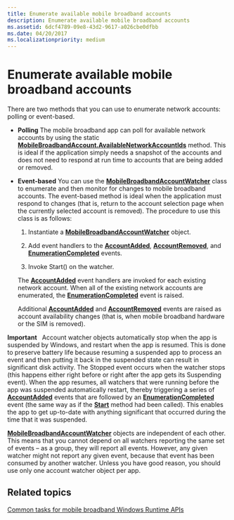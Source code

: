 ```yaml
---
title: Enumerate available mobile broadband accounts
description: Enumerate available mobile broadband accounts
ms.assetid: 6dcf4789-09e8-43d2-9617-a026cbe0dfbb
ms.date: 04/20/2017
ms.localizationpriority: medium
---
```


# Enumerate available mobile broadband accounts


There are two methods that you can use to enumerate network accounts: polling or event-based.

-   **Polling** The mobile broadband app can poll for available network accounts by using the static [**MobileBroadbandAccount.AvailableNetworkAccountIds**](https://docs.microsoft.com/uwp/api/Windows.Networking.NetworkOperators.MobileBroadbandAccount#Windows_Networking_NetworkOperators_MobileBroadbandAccount_AvailableNetworkAccountIds) method. This is ideal if the application simply needs a snapshot of the accounts and does not need to respond at run time to accounts that are being added or removed.

-   **Event-based** You can use the [**MobileBroadbandAccountWatcher**](https://docs.microsoft.com/uwp/api/Windows.Networking.NetworkOperators.MobileBroadbandAccountWatcher) class to enumerate and then monitor for changes to mobile broadband accounts. The event-based method is ideal when the application must respond to changes (that is, return to the account selection page when the currently selected account is removed). The procedure to use this class is as follows:

    1.  Instantiate a [**MobileBroadbandAccountWatcher**](https://docs.microsoft.com/uwp/api/Windows.Networking.NetworkOperators.MobileBroadbandAccountWatcher) object.

    2.  Add event handlers to the [**AccountAdded**](https://docs.microsoft.com/uwp/api/Windows.Networking.NetworkOperators.MobileBroadbandAccountWatcher#Windows_Networking_NetworkOperators_MobileBroadbandAccountWatcher_AccountAdded), [**AccountRemoved**](https://docs.microsoft.com/uwp/api/Windows.Networking.NetworkOperators.MobileBroadbandAccountWatcher#Windows_Networking_NetworkOperators_MobileBroadbandAccountWatcher_AccountRemoved), and [**EnumerationCompleted**](https://docs.microsoft.com/uwp/api/Windows.Networking.NetworkOperators.MobileBroadbandAccountWatcher#Windows_Networking_NetworkOperators_MobileBroadbandAccountWatcher_EnumerationCompleted) events.

    3.  Invoke Start() on the watcher.

    The [**AccountAdded**](https://docs.microsoft.com/uwp/api/Windows.Networking.NetworkOperators.MobileBroadbandAccountWatcher#Windows_Networking_NetworkOperators_MobileBroadbandAccountWatcher_AccountAdded) event handlers are invoked for each existing network account. When all of the existing network accounts are enumerated, the [**EnumerationCompleted**](https://docs.microsoft.com/uwp/api/Windows.Networking.NetworkOperators.MobileBroadbandAccountWatcher#Windows_Networking_NetworkOperators_MobileBroadbandAccountWatcher_EnumerationCompleted) event is raised.

    Additional [**AccountAdded**](https://docs.microsoft.com/uwp/api/Windows.Networking.NetworkOperators.MobileBroadbandAccountWatcher#Windows_Networking_NetworkOperators_MobileBroadbandAccountWatcher_AccountAdded) and [**AccountRemoved**](https://docs.microsoft.com/uwp/api/Windows.Networking.NetworkOperators.MobileBroadbandAccountWatcher#Windows_Networking_NetworkOperators_MobileBroadbandAccountWatcher_AccountRemoved) events are raised as account availability changes (that is, when mobile broadband hardware or the SIM is removed).

**Important**  
Account watcher objects automatically stop when the app is suspended by Windows, and restart when the app is resumed. This is done to preserve battery life because resuming a suspended app to process an event and then putting it back in the suspended state can result in significant disk activity. The Stopped event occurs when the watcher stops (this happens either right before or right after the app gets its Suspending event). When the app resumes, all watchers that were running before the app was suspended automatically restart, thereby triggering a series of [**AccountAdded**](https://docs.microsoft.com/uwp/api/Windows.Networking.NetworkOperators.MobileBroadbandAccountWatcher#Windows_Networking_NetworkOperators_MobileBroadbandAccountWatcher_AccountAdded) events that are followed by an [**EnumerationCompleted**](https://docs.microsoft.com/uwp/api/Windows.Networking.NetworkOperators.MobileBroadbandAccountWatcher#Windows_Networking_NetworkOperators_MobileBroadbandAccountWatcher_EnumerationCompleted) event (the same way as if the [**Start**](https://docs.microsoft.com/uwp/api/Windows.Networking.NetworkOperators.MobileBroadbandAccountWatcher#Windows_Networking_NetworkOperators_MobileBroadbandAccountWatcher_Start) method had been called). This enables the app to get up-to-date with anything significant that occurred during the time that it was suspended.

[**MobileBroadbandAccountWatcher**](https://docs.microsoft.com/uwp/api/Windows.Networking.NetworkOperators.MobileBroadbandAccountWatcher) objects are independent of each other. This means that you cannot depend on all watchers reporting the same set of events – as a group, they will report all events. However, any given watcher might not report any given event, because that event has been consumed by another watcher. Unless you have good reason, you should use only one account watcher object per app.

 

## <span id="related_topics"></span>Related topics


[Common tasks for mobile broadband Windows Runtime APIs](common-tasks-for-mobile-broadband-windows-runtime-apis.md)

 

 






